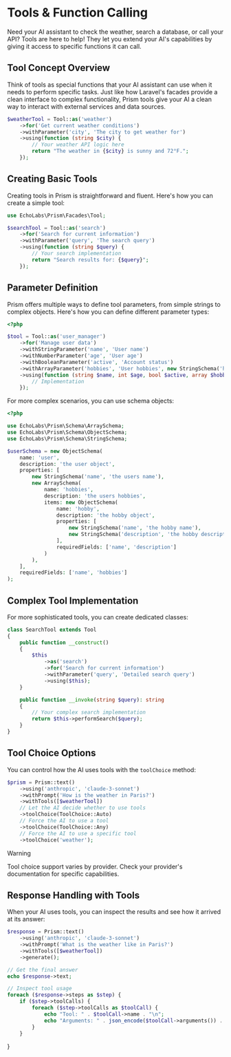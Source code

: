 # Tools & Function Calling

Need your AI assistant to check the weather, search a database, or call your API? Tools are here to help! They let you extend your AI's capabilities by giving it access to specific functions it can call.

## Tool Concept Overview

Think of tools as special functions that your AI assistant can use when it needs to perform specific tasks. Just like how Laravel's facades provide a clean interface to complex functionality, Prism tools give your AI a clean way to interact with external services and data sources.

```php
$weatherTool = Tool::as('weather')
    ->for('Get current weather conditions')
    ->withParameter('city', 'The city to get weather for')
    ->using(function (string $city) {
        // Your weather API logic here
        return "The weather in {$city} is sunny and 72°F.";
    });
```

## Creating Basic Tools

Creating tools in Prism is straightforward and fluent. Here's how you can create a simple tool:

```php
use EchoLabs\Prism\Facades\Tool;

$searchTool = Tool::as('search')
    ->for('Search for current information')
    ->withParameter('query', 'The search query')
    ->using(function (string $query) {
        // Your search implementation
        return "Search results for: {$query}";
    });
```

## Parameter Definition

Prism offers multiple ways to define tool parameters, from simple strings to complex objects. Here's how you can define different parameter types:

```php
<?php

$tool = Tool::as('user_manager')
    ->for('Manage user data')
    ->withStringParameter('name', 'User name')
    ->withNumberParameter('age', 'User age')
    ->withBooleanParameter('active', 'Account status')
    ->withArrayParameter('hobbies', 'User hobbies', new StringSchema('hobby', 'A hobby'))
    ->using(function (string $name, int $age, bool $active, array $hobbies) {
        // Implementation
    });
```

For more complex scenarios, you can use schema objects:

```php
<?php

use EchoLabs\Prism\Schema\ArraySchema;
use EchoLabs\Prism\Schema\ObjectSchema;
use EchoLabs\Prism\Schema\StringSchema;

$userSchema = new ObjectSchema(
    name: 'user',
    description: 'the user object',
    properties: [
        new StringSchema('name', 'the users name'),
        new ArraySchema(
            name: 'hobbies',
            description: 'the users hobbies',
            items: new ObjectSchema(
                name: 'hobby',
                description: 'the hobby object',
                properties: [
                    new StringSchema('name', 'the hobby name'),
                    new StringSchema('description', 'the hobby description'),
                ],
                requiredFields: ['name', 'description']
            )
        ),
    ],
    requiredFields: ['name', 'hobbies']
);
```

## Complex Tool Implementation

For more sophisticated tools, you can create dedicated classes:

```php
class SearchTool extends Tool
{
    public function __construct()
    {
        $this
            ->as('search')
            ->for('Search for current information')
            ->withParameter('query', 'Detailed search query')
            ->using($this);
    }

    public function __invoke(string $query): string
    {
        // Your complex search implementation
        return $this->performSearch($query);
    }
}
```

## Tool Choice Options

You can control how the AI uses tools with the `toolChoice` method:

```php
$prism = Prism::text()
    ->using('anthropic', 'claude-3-sonnet')
    ->withPrompt('How is the weather in Paris?')
    ->withTools([$weatherTool])
    // Let the AI decide whether to use tools
    ->toolChoice(ToolChoice::Auto)
    // Force the AI to use a tool
    ->toolChoice(ToolChoice::Any)
    // Force the AI to use a specific tool
    ->toolChoice('weather');
```

> [!WARNING]
> Tool choice support varies by provider. Check your provider's documentation for specific capabilities.

## Response Handling with Tools

When your AI uses tools, you can inspect the results and see how it arrived at its answer:

```php
$response = Prism::text()
    ->using('anthropic', 'claude-3-sonnet')
    ->withPrompt('What is the weather like in Paris?')
    ->withTools([$weatherTool])
    ->generate();

// Get the final answer
echo $response->text;

// Inspect tool usage
foreach ($response->steps as $step) {
    if ($step->toolCalls) {
        foreach ($step->toolCalls as $toolCall) {
            echo "Tool: " . $toolCall->name . "\n";
            echo "Arguments: " . json_encode($toolCall->arguments()) . "\n";
        }
    }
```
}
